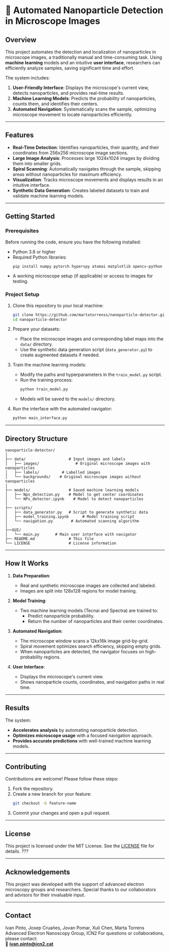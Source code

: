 # 🧬 **Automated Nanoparticle Detection in Microscope Images**

## **Overview**  
This project automates the detection and localization of nanoparticles in microscope images, a traditionally manual and time-consuming task. Using **machine learning** models and an intuitive **user interface**, researchers can efficiently analyze samples, saving significant time and effort.

The system includes:  
1. **User-Friendly Interface**: Displays the microscope's current view, detects nanoparticles, and provides real-time results.  
2. **Machine Learning Models**: Predicts the probability of nanoparticles, counts them, and identifies their centers.  
3. **Automated Navigation**: Systematically scans the sample, optimizing microscope movement to locate nanoparticles efficiently.

---

## **Features**  
- **Real-Time Detection**: Identifies nanoparticles, their quantity, and their coordinates from 256x256 microscope image sections.  
- **Large Image Analysis**: Processes large 1024x1024 images by dividing them into smaller grids.  
- **Spiral Scanning**: Automatically navigates through the sample, skipping areas without nanoparticles for maximum efficiency.  
- **Visualization**: Tracks microscope movements and displays results in an intuitive interface.  
- **Synthetic Data Generation**: Creates labeled datasets to train and validate machine learning models.

---

## **Getting Started**  

### Prerequisites  
Before running the code, ensure you have the following installed:  
- Python 3.8 or higher  
- Required Python libraries:  
  ```bash
  pip install numpy pytorch hyperspy atomai matplotlib opencv-python
  ```  
- A working microscope setup (if applicable) or access to images for testing.  

### Project Setup  
1. Clone this repository to your local machine:  
   ```bash
   git clone https://github.com/martatorrenss/nanoparticle-detector.git (????)
   cd nanoparticle-detector
   ```  

2. Prepare your datasets:  
   - Place the microscope images and corresponding label maps into the `data/` directory.  
   - Use the synthetic data generation script (`data_generator.py`) to create augmented datasets if needed.

3. Train the machine learning models:  
   - Modify the paths and hyperparameters in the `train_model.py` script.  
   - Run the training process:  
     ```bash
     python train_model.py
     ```  
   - Models will be saved to the `models/` directory.

4. Run the interface with the automated navigator:  
   ```bash
   python main_interface.py
   ```  

---

## **Directory Structure**  
```
nanoparticle-detector/
│
├── data/                   # Input images and labels
│   ├── images/                # Original microscope images with nanoparticles
│   ├── labels/          # Labelled images
│   └── backgrounds/    # Original microscope images without nanoparticles
│
├── models/                 # Saved machine learning models
│   ├── Nps_detection.py    # Model to get center coordinates
│   └── NPs_detector.ipynb    # Model to detect nanoparticles
│
├── scripts/  
│   ├── data_generator.py   # Script to generate synthetic data
│   ├── model_training.ipynb      # Model training script
│   └── navigation.py        # Automated scanning algorithm
│
├──GUI/
|   └── main.py       # Main user interface with navigator
├── README.md               # This file
└── LICENSE                 # License information
```

---

## **How It Works**  
1. **Data Preparation**:  
   - Real and synthetic microscope images are collected and labeled.  
   - Images are split into 128x128 regions for model training.  

2. **Model Training**:  
   - Two machine learning models (Tecnai and Spectra) are trained to:  
     - Predict nanoparticle probability.  
     - Return the number of nanoparticles and their center coordinates.

3. **Automated Navigation**:  
   - The microscope window scans a 12kx16k image grid-by-grid.  
   - Spiral movement optimizes search efficiency, skipping empty grids.  
   - When nanoparticles are detected, the navigator focuses on high-probability regions.

4. **User Interface**:  
   - Displays the microscope's current view.  
   - Shows nanoparticle counts, coordinates, and navigation paths in real time.

---

## **Results**  
The system:  
- **Accelerates analysis** by automating nanoparticle detection.  
- **Optimizes microscope usage** with a focused navigation approach.  
- **Provides accurate predictions** with well-trained machine learning models.  

---

## **Contributing**  
Contributions are welcome! Please follow these steps:  
1. Fork the repository.  
2. Create a new branch for your feature:  
   ```bash
   git checkout -b feature-name
   ```  
3. Commit your changes and open a pull request.

---

## **License**  
This project is licensed under the MIT License. See the [LICENSE](LICENSE) file for details. ???

---

## **Acknowledgements**  
This project was developed with the support of advanced electron microscopy groups and researchers. Special thanks to our collaborators and advisors for their invaluable input.  

---

## **Contact**  
Ivan Pinto, Josep Cruañes, Jovan Pomar, Xuli Chen, Marta Torrens
Advanced Electron Nanoscopy Group, ICN2 
For questions or collaborations, please contact:  
📧 **ivan.pinto@icn2.cat**  
